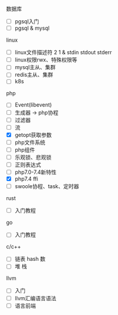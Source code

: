 数据库
- [ ] pgsql入门
- [ ] pgsql & mysql

linux 
- [ ] linux文件描述符 2 1 & stdin stdout stderr
- [ ] linux权限rwx、特殊权限等
- [ ] mysql主从、集群 
- [ ] redis主从、集群
- [ ] k8s

php
- [ ] Event(libevent)
- [ ] 生成器 -> php协程
- [ ] 过滤器
- [ ] 流
- [x] getopt获取参数
- [ ] php文件系统
- [ ] php组件
- [ ] 乐观锁、悲观锁
- [ ] 正则表达式
- [ ] php7.0-7.4新特性 
- [x] php7.4 ffi
- [ ] swoole协程、task、定时器

rust
- [ ] 入门教程

go
- [ ] 入门教程

c/c++
- [ ] 链表 hash 数
- [ ] 堆 栈

llvm
- [ ] 入门
- [ ] llvm汇编语言语法
- [ ] 语言前端